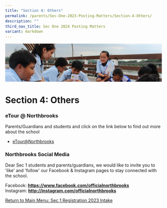 ```yaml
---
title: "Section 4: Others"
permalink: /parents/Sec-One-2023-Posting-Matters/Section-4-Others/
description: ""
third_nav_title: Sec One 2024 Posting Matters
variant: markdown
---
```

![](/images/Parentsbanner.jpg)

Section 4: Others
=================

### eTour @ Northbrooks

Parents/Guardians and students and click on the link below to find out more about the school 

*   [eTour@Northbrooks](/about-us/tour-at-northbrooks/)

### Northbrooks Social Media

Dear Sec 1 students and parents/guardians, we would like to invite you to 'like' and 'follow' our Facebook &amp; Instagram pages to stay connected with the school.

  

Facebook:&nbsp;[<b>https://www.facebook.com/officialnorthbrooks</b>](https://www.facebook.com/officialnorthbrooks) <br>
Instagram:&nbsp;[<b>http://instagram.com/officialnorthbrooks</b>](http://instagram.com/officialnorthbrooks)


[Return to Main Menu: Sec 1 Registration 2023 Intake](/parents/Sec-One-2023-Posting-Matters/Sec-One-2023-Posting-Matters/)